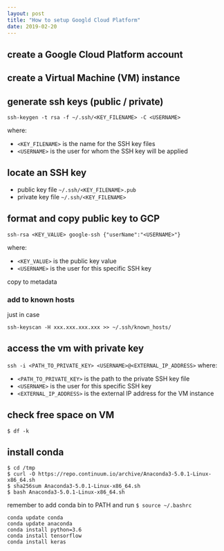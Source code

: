 ```yaml
---
layout: post
title: "How to setup Googld Cloud Platform"
date: 2019-02-20
---
```


## create a Google Cloud Platform account


## create a Virtual Machine (VM) instance


## generate ssh keys (public / private)

```
ssh-keygen -t rsa -f ~/.ssh/<KEY_FILENAME> -C <USERNAME>
```
where:
* ```<KEY_FILENAME>``` is the name for the SSH key files
* ```<USERNAME>``` is the user for whom the SSH key will be applied

## locate an SSH key

* public key file ```~/.ssh/<KEY_FILENAME>.pub```
* private key file ```~/.ssh/<KEY_FILENAME>```


## format and copy public key to GCP

```ssh-rsa <KEY_VALUE> google-ssh {"userName":"<USERNAME>"}```

where:
* ```<KEY_VALUE>``` is the public key value
* ```<USERNAME>``` is the user for this specific SSH key

copy to metadata


### add to known hosts

just in case

```ssh-keyscan -H xxx.xxx.xxx.xxx >> ~/.ssh/known_hosts/```


## access the vm with private key

```ssh -i <PATH_TO_PRIVATE_KEY> <USERNAME>@<EXTERNAL_IP_ADDRESS>```
where:
* ```<PATH_TO_PRIVATE_KEY>``` is the path to the private SSH key file
* ```<USERNAME>``` is the user for this specific SSH key
* ```<EXTERNAL_IP_ADDRESS>``` is the external IP address for the VM instance


## check free space on VM

```$ df -k```

## install conda

```
$ cd /tmp
$ curl -O https://repo.continuum.io/archive/Anaconda3-5.0.1-Linux-x86_64.sh
$ sha256sum Anaconda3-5.0.1-Linux-x86_64.sh
$ bash Anaconda3-5.0.1-Linux-x86_64.sh
```

remember to add conda bin to PATH and run
```$ source ~/.bashrc```

```
conda update conda
conda update anaconda
conda install python=3.6
conda install tensorflow
conda install keras
```